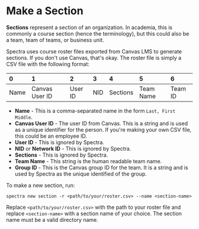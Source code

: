 # Make a Section


**Sections** represent a section of an organization. In academia, this 
is commonly a course section (hence the terminology), but this could
also be a team, team of teams, or business unit.

Spectra uses course roster files exported from Canvas LMS to generate sections.
If you don't use Canvas, that's okay. The roster file is simply a CSV file with
the following format:

| 0 | 1 | 2 | 3 | 4 | 5 | 6 |
|:--|:--|:--|:--|:--|:--|:--|
| Name | Canvas User ID | User ID | NID | Sections | Team Name | Team ID | 

- **Name** - This is a comma-separated name in the form `Last, First Middle`. 
- **Canvas User ID** - The user ID from Canvas. This is a string and is used as
a unique identifier for the person. If you're making your own CSV file, this could
be an employee ID.
- **User ID** - This is ignored by Spectra.
- **NID** or **Network ID** - This is ignored by Spectra.
- **Sections** - This is ignored by Spectra.
- **Team Name** - This string is the human readable team name.
- **Group ID** - This is the Canvas group ID for the team. It is a string and is
used by Spectra as the unique identified of the group.



To make a new section, run:

```
spectra new section -r <path/to/your/roster.csv> --name <section-name>
```

Replace `<path/to/your/roster.csv>` with the path to your roster file and 
replace `<section-name>` with a section name of your choice. The section name
must be a valid directory name.
